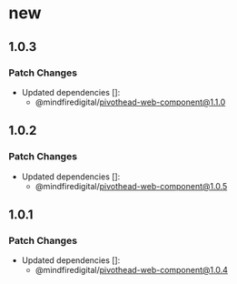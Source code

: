 # new

## 1.0.3

### Patch Changes

- Updated dependencies []:
  - @mindfiredigital/pivothead-web-component@1.1.0

## 1.0.2

### Patch Changes

- Updated dependencies []:
  - @mindfiredigital/pivothead-web-component@1.0.5

## 1.0.1

### Patch Changes

- Updated dependencies []:
  - @mindfiredigital/pivothead-web-component@1.0.4
